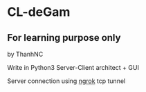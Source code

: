 # CL-deGam 

## For learning purpose only

by ThanhNC

Write in Python3 
Server-Client architect + GUI 

Server connection using [ngrok](https://ngrok.com/) tcp tunnel

